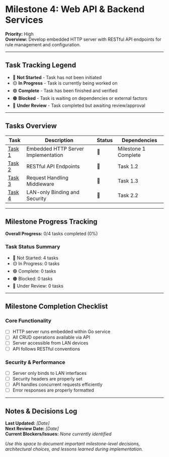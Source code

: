 # Milestone 4: Web API & Backend Services

**Priority:** High  
**Overview:** Develop embedded HTTP server with RESTful API endpoints for rule management and configuration.

---

## Task Tracking Legend
- 🔴 **Not Started** - Task has not been initiated
- 🟡 **In Progress** - Task is currently being worked on
- 🟢 **Complete** - Task has been finished and verified
- 🟠 **Blocked** - Task is waiting on dependencies or external factors
- 🔵 **Under Review** - Task completed but awaiting review/approval

---

## Tasks Overview

| Task | Description | Status | Dependencies |
|------|-------------|---------|--------------|
| [Task 1](./task1-http-server.md) | Embedded HTTP Server Implementation | 🔴 | Milestone 1 Complete |
| [Task 2](./task2-api-endpoints.md) | RESTful API Endpoints | 🔴 | Task 1.2 |
| [Task 3](./task3-middleware.md) | Request Handling Middleware | 🔴 | Task 1.3 |
| [Task 4](./task4-lan-security.md) | LAN-only Binding and Security | 🔴 | Task 2.2 |

---

## Milestone Progress Tracking

**Overall Progress:** 0/4 tasks completed (0%)

### Task Status Summary
- 🔴 Not Started: 4 tasks
- 🟡 In Progress: 0 tasks  
- 🟢 Complete: 0 tasks
- 🟠 Blocked: 0 tasks
- 🔵 Under Review: 0 tasks

---

## Milestone Completion Checklist

### Core Functionality
- [ ] HTTP server runs embedded within Go service
- [ ] All CRUD operations available via API
- [ ] Server accessible from LAN devices
- [ ] API follows RESTful conventions

### Security & Performance
- [ ] Server only binds to LAN interfaces
- [ ] Security headers are properly set
- [ ] API handles concurrent requests efficiently
- [ ] Error responses are properly formatted

---

## Notes & Decisions Log

**Last Updated:** _[Date]_  
**Next Review Date:** _[Date]_  
**Current Blockers/Issues:** _None currently identified_

_Use this space to document important milestone-level decisions, architectural choices, and lessons learned during implementation._ 
